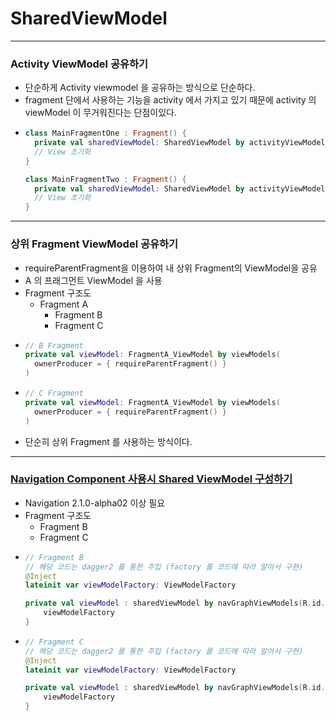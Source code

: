 # SharedViewModel
---
### Activity ViewModel 공유하기
* 단순하게 Activity viewmodel 을 공유하는 방식으로 단순하다.
* fragment 단에서 사용하는 기능을 activity 에서 가지고 있기 때문에 activity 의 viewModel 이 무거워진다는 단점이있다.
* ```kotlin
  class MainFragmentOne : Fragment() {
    private val sharedViewModel: SharedViewModel by activityViewModels()
    // View 초기화
  }

  class MainFragmentTwo : Fragment() {
    private val sharedViewModel: SharedViewModel by activityViewModels()
    // View 초기화
  }
---
### 상위 Fragment ViewModel 공유하기
* requireParentFragment을 이용하여 내 상위 Fragment의 ViewModel을 공유
* A 의 프래그먼트 ViewModel 을 사용
* Fragment 구조도
  * Fragment A
    * Fragment B
    * Fragment C
* ```kotlin
  // B Fragment
  private val viewModel: FragmentA_ViewModel by viewModels(
    ownerProducer = { requireParentFragment() }
  ) 
* ```kotlin
  // C Fragment
  private val viewModel: FragmentA_ViewModel by viewModels(
    ownerProducer = { requireParentFragment() }
  ) 
* 단순히 상위 Fragment 를 사용하는 방식이다.
---
### [Navigation Component 사용시 Shared ViewModel 구성하기](https://stackoverflow.com/questions/55137338/android-navigation-component-with-shared-view-models)
* Navigation 2.1.0-alpha02 이상 필요
* Fragment 구조도
    * Fragment B
    * Fragment C
* ```kotlin
  // Fragment B
  // 해당 코드는 dagger2 를 통한 주입 (factory 를 코드에 따라 알아서 구현)
  @Inject
  lateinit var viewModelFactory: ViewModelFactory

  private val viewModel : sharedViewModel by navGraphViewModels(R.id.nav_graph){
      viewModelFactory
  }
* ```kotlin
  // Fragment C
  // 해당 코드는 dagger2 를 통한 주입 (factory 를 코드에 따라 알아서 구현)
  @Inject
  lateinit var viewModelFactory: ViewModelFactory

  private val viewModel : sharedViewModel by navGraphViewModels(R.id.nav_graph){
      viewModelFactory
  }
  
  
